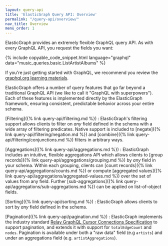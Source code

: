 ```yaml
---
layout: query-api
title: 'ElasticGraph Query API: Overview'
permalink: "/query-api/overview/"
nav_title: Overview
menu_order: 1
---
```


ElasticGraph provides an extremely flexible GraphQL query API. As with every GraphQL API, you request the fields you want:

{% include copyable_code_snippet.html language="graphql" data="music_queries.basic.ListArtistAlbums" %}

If you're just getting started with GraphQL, we recommend you review the [graphql.org
learning materials](https://graphql.org/learn/queries/).

ElasticGraph offers a number of query features that go far beyond a traditional GraphQL
API (we like to call it "GraphQL with superpowers"). Each of these features is implemented
directly by the ElasticGraph framework, ensuring consistent, predictable behavior across your
entire schema.

[Filtering]({% link query-api/filtering.md %})
: ElasticGraph's filtering support allows clients to filter on _any_ field defined in the schema
  with a wide array of filtering predicates. Native support is included to
  [negate]({% link query-api/filtering/negation.md %}) and
  [combine]({% link query-api/filtering/conjunctions.md %}) filters in arbitrary ways.

[Aggregations]({% link query-api/aggregations.md %})
: ElasticGraph includes an intuitive, flexible aggregations API which allows clients to [group
  records]({% link query-api/aggregations/grouping.md %}) by _any_ field in your schema.
  Within each grouping, clients can [count records]({% link query-api/aggregations/counts.md %})
  or compute [aggregated values]({% link query-api/aggregations/aggregated-values.md %}) over
  the set of values from any field. Further [sub-aggregations]({% link query-api/aggregations/sub-aggregations.md %})
  can be applied on list-of-object fields.

[Sorting]({% link query-api/sorting.md %})
: ElasticGraph allows clients to sort by _any_ field defined in the schema.

[Pagination]({% link query-api/pagination.md %})
: ElasticGraph implements the industry standard [Relay GraphQL Cursor Connections
  Specification](https://relay.dev/graphql/connections.htm) to support pagination, and
  extends it with support for `totalEdgeCount` and `nodes`.
  Pagination is available under both a "raw data" field (e.g `artists`) and under
  an aggregations field (e.g. `artistAggregations`).
